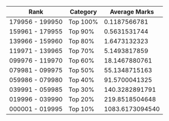 | Rank | Category | Average Marks |
|------|----------|---------------|
| 179956 - 199950 | Top 100% | 0.1187566781 |
| 159961 - 179955 | Top 90% | 0.5631531744 |
| 139966 - 159960 | Top 80% | 1.6473132323 |
| 119971 - 139965 | Top 70% | 5.1493817859 |
| 099976 - 119970 | Top 60% | 18.1467880761 |
| 079981 - 099975 | Top 50% | 55.1348715163 |
| 059986 - 079980 | Top 40% | 91.5700041325 |
| 039991 - 059985 | Top 30% | 140.3282891791 |
| 019996 - 039990 | Top 20% | 219.8518504648 |
| 000001 - 019995 | Top 10% | 1083.6173094540 |

